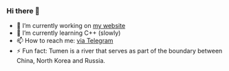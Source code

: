 ### Hi there 👋

- 🔭 I’m currently working on [my website](http://c00.packetkeepa.live)
- 🌱 I’m currently learning C++ (slowly)
- 📫 How to reach me: [via Telegram](t.me/loginstart)
- ⚡ Fun fact: Tumen is a river that serves as part of the boundary between China, North Korea and Russia.

<!--
**tumen102/tumen102** is a ✨ _special_ ✨ repository because its `README.md` (this file) appears on your GitHub profile.

Here are some ideas to get you started:

- 🔭 I’m currently working on ...
- 🌱 I’m currently learning ...
- 👯 I’m looking to collaborate on ...
- 🤔 I’m looking for help with ...
- 💬 Ask me about ...
- 📫 How to reach me: ...
- 😄 Pronouns: ...
- ⚡ Fun fact: ...
-->
